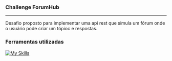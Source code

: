 ### Challenge ForumHub

------------------------------
Desafio proposto para implementar uma api rest que simula um fórum onde o usuário pode criar um tópioc e respostas.

### Ferramentas utilizadas
[![My Skills](https://skillicons.dev/icons?i=java,spring,mysql,linux,maven,docker&theme=dark)](https://skillicons.dev)